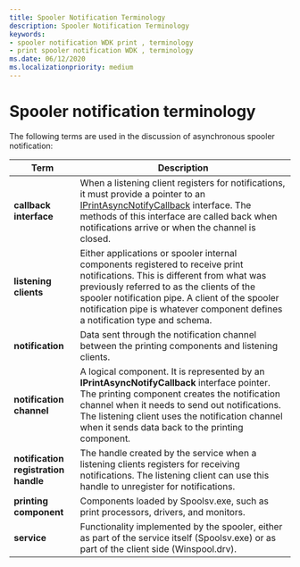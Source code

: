 ```yaml
---
title: Spooler Notification Terminology
description: Spooler Notification Terminology
keywords:
- spooler notification WDK print , terminology
- print spooler notification WDK , terminology
ms.date: 06/12/2020
ms.localizationpriority: medium
---
```


# Spooler notification terminology

The following terms are used in the discussion of asynchronous spooler notification:

| Term | Description |
|--|--|
| **callback interface** | When a listening client registers for notifications, it must provide a pointer to an [IPrintAsyncNotifyCallback](/windows/win32/api/prnasnot/nn-prnasnot-iprintasyncnotifycallback) interface. The methods of this interface are called back when notifications arrive or when the channel is closed. |
| **listening clients** | Either applications or spooler internal components registered to receive print notifications. This is different from what was previously referred to as the clients of the spooler notification pipe. A client of the spooler notification pipe is whatever component defines a notification type and schema. |
| **notification** | Data sent through the notification channel between the printing components and listening clients. |
| **notification channel** | A logical component. It is represented by an **IPrintAsyncNotifyCallback** interface pointer. The printing component creates the notification channel when it needs to send out notifications. The listening client uses the notification channel when it sends data back to the printing component. |
| **notification registration handle** | The handle created by the service when a listening clients registers for receiving notifications. The listening client can use this handle to unregister for notifications. |
| **printing component** | Components loaded by Spoolsv.exe, such as print processors, drivers, and monitors. |
| **service** | Functionality implemented by the spooler, either as part of the service itself (Spoolsv.exe) or as part of the client side (Winspool.drv). |
